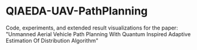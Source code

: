 # QIAEDA-UAV-PathPlanning
Code, experiments, and extended result visualizations for the paper: "Unmanned Aerial Vehicle Path Planning With Quantum Inspired Adaptive Estimation Of Distribution Algorithm"
